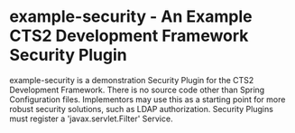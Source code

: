 example-security - An Example CTS2 Development Framework Security Plugin
======================

example-security is a demonstration Security Plugin for the CTS2 Development Framework.
There is no source code other than Spring Configuration files. Implementors may use this
as a starting point for more robust security solutions, such as LDAP authorization.
Security Plugins must register a 'javax.servlet.Filter' Service.